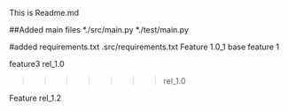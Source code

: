 This is Readme.md

##Added main files
*./src/main.py
*./test/main.py

#added requirements.txt
.src/requirements.txt
Feature 1.0_1
base feature 1

feature3 rel_1.0
>>>>>>> rel_1.0


Feature rel_1.2